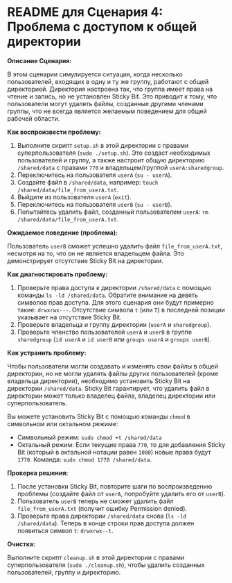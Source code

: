 # README для Сценария 4: Проблема с доступом к общей директории

**Описание Сценария:**

В этом сценарии симулируется ситуация, когда несколько пользователей, входящих в одну и ту же группу, работают с общей директорией. Директория настроена так, что группа имеет права на чтение и запись, но не установлен Sticky Bit. Это приводит к тому, что пользователи могут удалять файлы, созданные другими членами группы, что не всегда является желаемым поведением для общей рабочей области.

**Как воспроизвести проблему:**

1.  Выполните скрипт `setup.sh` в этой директории с правами суперпользователя (`sudo ./setup.sh`). Это создаст необходимых пользователей и группу, а также настроит общую директорию `/shared/data` с правами `770` и владельцем/группой `userA:sharedgroup`.
2.  Переключитесь на пользователя `userA` (`su - userA`).
3.  Создайте файл в `/shared/data`, например: `touch /shared/data/file_from_userA.txt`.
4.  Выйдите из пользователя `userA` (`exit`).
5.  Переключитесь на пользователя `userB` (`su - userB`).
6.  Попытайтесь удалить файл, созданный пользователем `userA`: `rm /shared/data/file_from_userA.txt`.

**Ожидаемое поведение (проблема):**

Пользователь `userB` сможет успешно удалить файл `file_from_userA.txt`, несмотря на то, что он не является владельцем файла. Это демонстрирует отсутствие Sticky Bit на директории.

**Как диагностировать проблему:**

1.  Проверьте права доступа к директории `/shared/data` с помощью команды `ls -ld /shared/data`. Обратите внимание на девять символов прав доступа. Для этого сценария они будут примерно такие: `drwxrwx---`. Отсутствие символа `t` (или `T`) в последней позиции указывает на отсутствие Sticky Bit.
2.  Проверьте владельца и группу директории (`userA` и `sharedgroup`).
3.  Проверьте членство пользователей `userA` и `userB` в группе `sharedgroup` (`id userA` и `id userB` или `groups userA` и `groups userB`).

**Как устранить проблему:**

Чтобы пользователи могли создавать и изменять свои файлы в общей директории, но не могли удалять файлы других пользователей (кроме владельца директории), необходимо установить Sticky Bit на директории `/shared/data`. Sticky Bit гарантирует, что удалить файл в директории может только владелец файла, владелец директории или суперпользователь.

Вы можете установить Sticky Bit с помощью команды `chmod` в символьном или октальном режиме:

*   Символьный режим: `sudo chmod +t /shared/data`
*   Октальный режим: Если текущие права `770`, то для добавления Sticky Bit (который в октальной нотации равен `1000`) новые права будут `1770`. Команда: `sudo chmod 1770 /shared/data`.

**Проверка решения:**

1.  После установки Sticky Bit, повторите шаги по воспроизведению проблемы (создайте файл от `userA`, попробуйте удалить его от `userB`).
2.  Пользователь `userB` теперь не сможет удалить файл `file_from_userA.txt` (получит ошибку Permission denied).
3.  Проверьте права директории `/shared/data` снова (`ls -ld /shared/data`). Теперь в конце строки прав доступа должен появиться символ `t`: `drwxrwx--t`.

**Очистка:**

Выполните скрипт `cleanup.sh` в этой директории с правами суперпользователя (`sudo ./cleanup.sh`), чтобы удалить созданных пользователей, группу и директорию. 